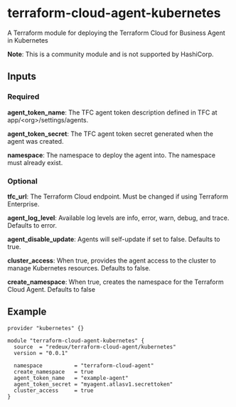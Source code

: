 # terraform-cloud-agent-kubernetes
A Terraform module for deploying the Terraform Cloud for Business Agent in Kubernetes

**Note**: This is a community module and is not supported by HashiCorp.

## Inputs
### Required
**agent_token_name**: The TFC agent token description defined in TFC at app/\<org>/settings/agents.

**agent_token_secret**: The TFC agent token secret generated when the agent was created.

**namespace**: The namespace to deploy the agent into.  The namespace must already exist.

### Optional
**tfc_url**: The Terraform Cloud endpoint.  Must be changed if using Terraform Enterprise.

**agent_log_level**: Available log levels are info, error, warn, debug, and trace. Defaults to error.

**agent_disable_update**: Agents will self-update if set to false. Defaults to true.

**cluster_access**: When true, provides the agent access to the cluster to manage Kubernetes resources. Defaults to false.

**create_namespace**: When true, creates the namespace for the Terraform Cloud Agent. Defaults to false

## Example
```hcl
provider "kubernetes" {}

module "terraform-cloud-agent-kubernetes" {
  source  = "redeux/terraform-cloud-agent/kubernetes"
  version = "0.0.1"

  namespace          = "terraform-cloud-agent"
  create_namespace   = true
  agent_token_name   = "example-agent"
  agent_token_secret = "myagent.atlasv1.secrettoken"
  cluster_access     = true
}
```